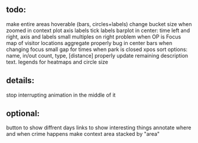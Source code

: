 todo:
-----
make entire areas hoverable (bars, circles+labels)
change bucket size when zoomed in
context plot axis labels tick labels
barplot in center: time left and right, axis and labels
small multiples on right
problem when OP is Focus
map of visitor locations aggregate properly
bug in center bars when changing focus
small gap for times when park is closed
xpos sort options: name, in/out count, type, [distance]
properly update remaining description text.
legends for heatmaps and circle size

details:
--------
stop interrupting animation in the middle of it

optional:
---------
button to show diffrent days
links to show interesting things
annotate where and when crime happens
make context area stacked by "area"
